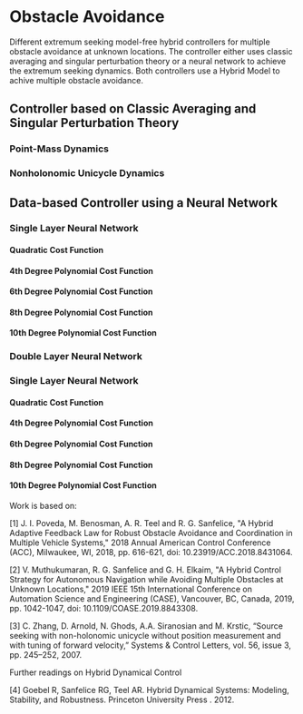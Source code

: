 # Obstacle Avoidance
Different extremum seeking model-free hybrid controllers for multiple obstacle avoidance at unknown locations. The controller either uses classic averaging and singular perturbation theory or a neural network to achieve the extremum seeking dynamics. Both controllers use a Hybrid Model to achive multiple obstacle avoidance.

## Controller based on Classic Averaging and Singular Perturbation Theory
### Point-Mass Dynamics
### Nonholonomic Unicycle Dynamics

## Data-based Controller using a Neural Network
### Single Layer Neural Network
#### Quadratic Cost Function
#### 4th Degree Polynomial Cost Function
#### 6th Degree Polynomial Cost Function
#### 8th Degree Polynomial Cost Function
#### 10th Degree Polynomial Cost Function
### Double Layer Neural Network
### Single Layer Neural Network
#### Quadratic Cost Function
#### 4th Degree Polynomial Cost Function
#### 6th Degree Polynomial Cost Function
#### 8th Degree Polynomial Cost Function
#### 10th Degree Polynomial Cost Function

Work is based on:

[1] J. I. Poveda, M. Benosman, A. R. Teel and R. G. Sanfelice, "A Hybrid Adaptive Feedback Law for Robust Obstacle Avoidance and Coordination in Multiple Vehicle Systems," 2018 Annual American Control Conference (ACC), Milwaukee, WI, 2018, pp. 616-621, doi: 10.23919/ACC.2018.8431064.

[2] V. Muthukumaran, R. G. Sanfelice and G. H. Elkaim, "A Hybrid Control Strategy for Autonomous Navigation while Avoiding Multiple Obstacles at Unknown Locations," 2019 IEEE 15th International Conference on Automation Science and Engineering (CASE), Vancouver, BC, Canada, 2019, pp. 1042-1047, doi: 10.1109/COASE.2019.8843308.

[3] C. Zhang, D. Arnold, N. Ghods, A.A. Siranosian and M. Krstic, “Source seeking with non-holonomic unicycle without position measurement and with tuning of forward velocity,” Systems & Control Letters, vol. 56, issue 3, pp. 245–252, 2007.

Further readings on Hybrid Dynamical Control

[4] Goebel R, Sanfelice RG, Teel AR. Hybrid Dynamical Systems: Modeling, Stability, and Robustness. Princeton University Press . 2012.
